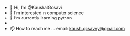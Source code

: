 - 👋 Hi, I’m @KaushalGosavi
- 👀 I’m interested in computer science
- 🌱 I’m currently learning python
- 
- 📫 How to reach me ... email: kaush.gosavvy@gmail.com

<!---
KaushalGosavi/KaushalGosavi is a ✨ special ✨ repository because its `README.md` (this file) appears on your GitHub profile.
You can click the Preview link to take a look at your changes.
--->
